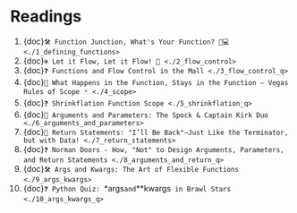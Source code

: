 # Readings
1. {doc}`🛠️ Function Junction, What's Your Function? 🚂💻 <./1_defining_functions>`
2. {doc}`❄️ Let it Flow, Let it Flow! 🚦 <./2_flow_control>`
3. {doc}`❓ Functions and Flow Control in the Mall <./3_flow_control_q>`
4. {doc}`🎲 What Happens in the Function, Stays in the Function – Vegas Rules of Scope 🃏 <./4_scope>`
5. {doc}`❓ Shrinkflation Function Scope <./5_shrinkflation_q>`
6. {doc}`🖖 Arguments and Parameters: The Spock & Captain Kirk Duo <./6_arguments_and_parameters>`
7. {doc}`🤖 Return Statements: "I’ll Be Back"—Just Like the Terminator, but with Data! <./7_return_statements>`
8. {doc}`❓ Norman Doors - How, "Not" to Design Arguments, Parameters, and Return Statements <./8_arguments_and_return_q>`
9. {doc}`🛠️ Args and Kwargs: The Art of Flexible Functions <./9_args_kwargs>`
10. {doc}`❓ Python Quiz: `*args` and `**kwargs` in Brawl Stars <./10_args_kwargs_q>`